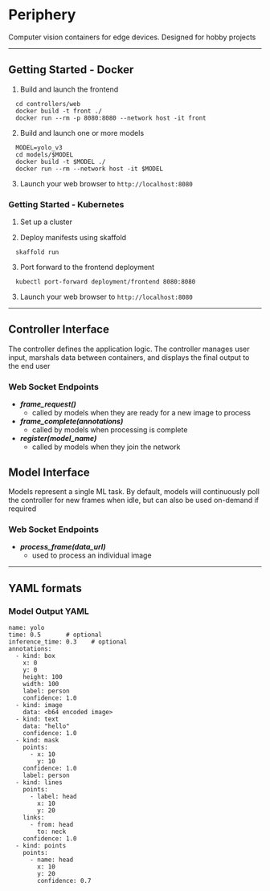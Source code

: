 # Periphery

Computer vision containers for edge devices. Designed for hobby projects

---

## Getting Started - Docker

1. Build and launch the frontend

```
  cd controllers/web
  docker build -t front ./
  docker run --rm -p 8080:8080 --network host -it front
```

2. Build and launch one or more models
```
  MODEL=yolo_v3
  cd models/$MODEL
  docker build -t $MODEL ./
  docker run --rm --network host -it $MODEL
```

3. Launch your web browser to `http://localhost:8080`

### Getting Started - Kubernetes

1. Set up a cluster

2. Deploy manifests using skaffold
```
  skaffold run
```

3. Port forward to the frontend deployment
```
  kubectl port-forward deployment/frontend 8080:8080
```

3. Launch your web browser to `http://localhost:8080`

---

## Controller Interface

The controller defines the application logic. The controller manages user input,
marshals data between containers, and displays the final output to the end user

### Web Socket Endpoints

- ***frame_request()***
  - called by models when they are ready for a new image to process
- ***frame_complete(annotations)***
  - called by models when processing is complete
- ***register(model_name)***
  - called by models when they join the network

## Model Interface

Models represent a single ML task. By default, models will continuously poll the
controller for new frames when idle, but can also be used on-demand if required

### Web Socket Endpoints
- ***process_frame(data_url)***
  - used to process an individual image

---

## YAML formats

### Model Output YAML

```
name: yolo
time: 0.5       # optional
inference_time: 0.3    # optional
annotations:
  - kind: box
    x: 0
    y: 0
    height: 100
    width: 100
    label: person
    confidence: 1.0
  - kind: image
    data: <b64 encoded image>
  - kind: text
    data: "hello"
    confidence: 1.0
  - kind: mask
    points:
      - x: 10
        y: 10
    confidence: 1.0
    label: person
  - kind: lines
    points:
      - label: head
        x: 10
        y: 20
    links:
      - from: head
        to: neck
    confidence: 1.0
  - kind: points
    points:
      - name: head
        x: 10
        y: 20
        confidence: 0.7
```
